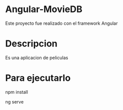 # Angular-MovieDB

Este proyecto fue realizado con el framework Angular

# Descripcion
 Es una aplicacion de peliculas
 
 # Para ejecutarlo
 
 npm install 
 
 ng serve
